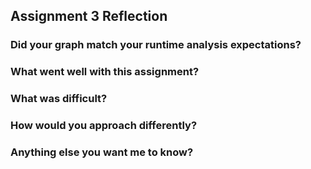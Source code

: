 ## Assignment 3 Reflection

### Did your graph match your runtime analysis expectations?

### What went well with this assignment?

### What was difficult?

### How would you approach differently?

### Anything else you want me to know?
